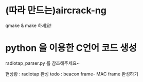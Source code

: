 # (따라 만드는)aircrack-ng
qmake & make 하세요!

# python 을 이용한 C언어 코드 생성
radiotap_parser.py 를 참조해주세요~

현상황 : radiotap 완성
todo : beacon frame- MAC frame 완성하기
